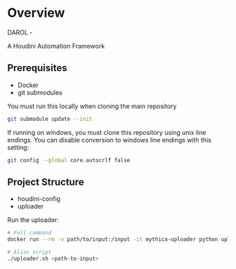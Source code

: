 Overview
========

DAROL - 

A Houdini Automation Framework


Prerequisites
-------------
 - Docker
 - git submodules
 
You must run this locally when cloning the main repository

```bash
git submodule update --init
```

If running on windows, you must clone this repository using unix line endings. You can disable conversion to windows line endings with this setting:

```bash
git config --global core.autocrlf false
```


Project Structure
-----------------

* houdini-config
* uploader


Run the uploader:

```bash
# Full command
docker run --rm -v path/to/input:/input -it mythica-uploader python uploader.py

# Alias script
./uploader.sh <path-to-input>
```
